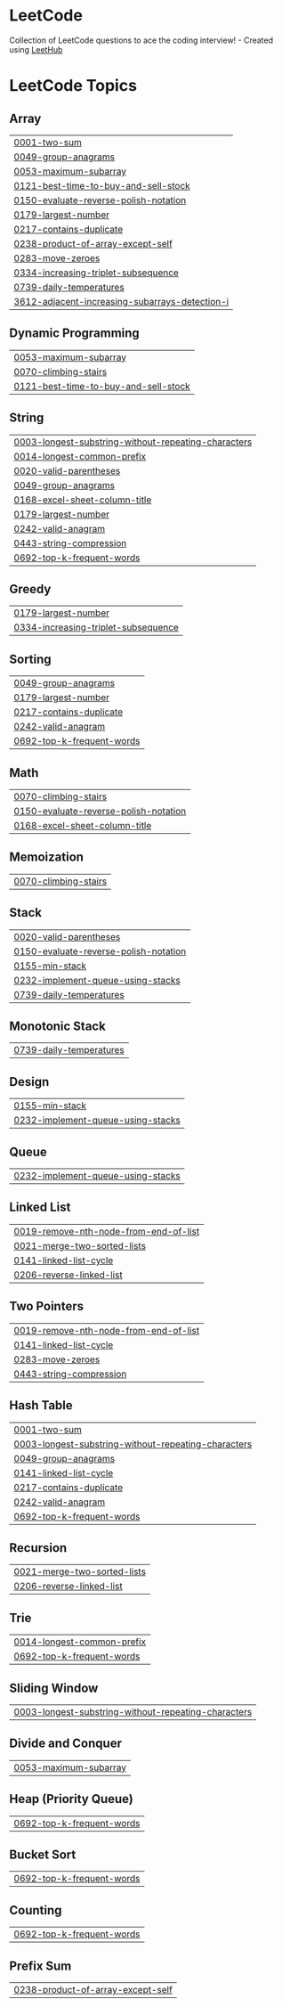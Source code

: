 # LeetCode
Collection of LeetCode questions to ace the coding interview! - Created using [LeetHub](https://github.com/QasimWani/LeetHub)

<!---LeetCode Topics Start-->
# LeetCode Topics
## Array
|  |
| ------- |
| [0001-two-sum](https://github.com/lucasven/LeetCode/tree/master/0001-two-sum) |
| [0049-group-anagrams](https://github.com/lucasven/LeetCode/tree/master/0049-group-anagrams) |
| [0053-maximum-subarray](https://github.com/lucasven/LeetCode/tree/master/0053-maximum-subarray) |
| [0121-best-time-to-buy-and-sell-stock](https://github.com/lucasven/LeetCode/tree/master/0121-best-time-to-buy-and-sell-stock) |
| [0150-evaluate-reverse-polish-notation](https://github.com/lucasven/LeetCode/tree/master/0150-evaluate-reverse-polish-notation) |
| [0179-largest-number](https://github.com/lucasven/LeetCode/tree/master/0179-largest-number) |
| [0217-contains-duplicate](https://github.com/lucasven/LeetCode/tree/master/0217-contains-duplicate) |
| [0238-product-of-array-except-self](https://github.com/lucasven/LeetCode/tree/master/0238-product-of-array-except-self) |
| [0283-move-zeroes](https://github.com/lucasven/LeetCode/tree/master/0283-move-zeroes) |
| [0334-increasing-triplet-subsequence](https://github.com/lucasven/LeetCode/tree/master/0334-increasing-triplet-subsequence) |
| [0739-daily-temperatures](https://github.com/lucasven/LeetCode/tree/master/0739-daily-temperatures) |
| [3612-adjacent-increasing-subarrays-detection-i](https://github.com/lucasven/LeetCode/tree/master/3612-adjacent-increasing-subarrays-detection-i) |
## Dynamic Programming
|  |
| ------- |
| [0053-maximum-subarray](https://github.com/lucasven/LeetCode/tree/master/0053-maximum-subarray) |
| [0070-climbing-stairs](https://github.com/lucasven/LeetCode/tree/master/0070-climbing-stairs) |
| [0121-best-time-to-buy-and-sell-stock](https://github.com/lucasven/LeetCode/tree/master/0121-best-time-to-buy-and-sell-stock) |
## String
|  |
| ------- |
| [0003-longest-substring-without-repeating-characters](https://github.com/lucasven/LeetCode/tree/master/0003-longest-substring-without-repeating-characters) |
| [0014-longest-common-prefix](https://github.com/lucasven/LeetCode/tree/master/0014-longest-common-prefix) |
| [0020-valid-parentheses](https://github.com/lucasven/LeetCode/tree/master/0020-valid-parentheses) |
| [0049-group-anagrams](https://github.com/lucasven/LeetCode/tree/master/0049-group-anagrams) |
| [0168-excel-sheet-column-title](https://github.com/lucasven/LeetCode/tree/master/0168-excel-sheet-column-title) |
| [0179-largest-number](https://github.com/lucasven/LeetCode/tree/master/0179-largest-number) |
| [0242-valid-anagram](https://github.com/lucasven/LeetCode/tree/master/0242-valid-anagram) |
| [0443-string-compression](https://github.com/lucasven/LeetCode/tree/master/0443-string-compression) |
| [0692-top-k-frequent-words](https://github.com/lucasven/LeetCode/tree/master/0692-top-k-frequent-words) |
## Greedy
|  |
| ------- |
| [0179-largest-number](https://github.com/lucasven/LeetCode/tree/master/0179-largest-number) |
| [0334-increasing-triplet-subsequence](https://github.com/lucasven/LeetCode/tree/master/0334-increasing-triplet-subsequence) |
## Sorting
|  |
| ------- |
| [0049-group-anagrams](https://github.com/lucasven/LeetCode/tree/master/0049-group-anagrams) |
| [0179-largest-number](https://github.com/lucasven/LeetCode/tree/master/0179-largest-number) |
| [0217-contains-duplicate](https://github.com/lucasven/LeetCode/tree/master/0217-contains-duplicate) |
| [0242-valid-anagram](https://github.com/lucasven/LeetCode/tree/master/0242-valid-anagram) |
| [0692-top-k-frequent-words](https://github.com/lucasven/LeetCode/tree/master/0692-top-k-frequent-words) |
## Math
|  |
| ------- |
| [0070-climbing-stairs](https://github.com/lucasven/LeetCode/tree/master/0070-climbing-stairs) |
| [0150-evaluate-reverse-polish-notation](https://github.com/lucasven/LeetCode/tree/master/0150-evaluate-reverse-polish-notation) |
| [0168-excel-sheet-column-title](https://github.com/lucasven/LeetCode/tree/master/0168-excel-sheet-column-title) |
## Memoization
|  |
| ------- |
| [0070-climbing-stairs](https://github.com/lucasven/LeetCode/tree/master/0070-climbing-stairs) |
## Stack
|  |
| ------- |
| [0020-valid-parentheses](https://github.com/lucasven/LeetCode/tree/master/0020-valid-parentheses) |
| [0150-evaluate-reverse-polish-notation](https://github.com/lucasven/LeetCode/tree/master/0150-evaluate-reverse-polish-notation) |
| [0155-min-stack](https://github.com/lucasven/LeetCode/tree/master/0155-min-stack) |
| [0232-implement-queue-using-stacks](https://github.com/lucasven/LeetCode/tree/master/0232-implement-queue-using-stacks) |
| [0739-daily-temperatures](https://github.com/lucasven/LeetCode/tree/master/0739-daily-temperatures) |
## Monotonic Stack
|  |
| ------- |
| [0739-daily-temperatures](https://github.com/lucasven/LeetCode/tree/master/0739-daily-temperatures) |
## Design
|  |
| ------- |
| [0155-min-stack](https://github.com/lucasven/LeetCode/tree/master/0155-min-stack) |
| [0232-implement-queue-using-stacks](https://github.com/lucasven/LeetCode/tree/master/0232-implement-queue-using-stacks) |
## Queue
|  |
| ------- |
| [0232-implement-queue-using-stacks](https://github.com/lucasven/LeetCode/tree/master/0232-implement-queue-using-stacks) |
## Linked List
|  |
| ------- |
| [0019-remove-nth-node-from-end-of-list](https://github.com/lucasven/LeetCode/tree/master/0019-remove-nth-node-from-end-of-list) |
| [0021-merge-two-sorted-lists](https://github.com/lucasven/LeetCode/tree/master/0021-merge-two-sorted-lists) |
| [0141-linked-list-cycle](https://github.com/lucasven/LeetCode/tree/master/0141-linked-list-cycle) |
| [0206-reverse-linked-list](https://github.com/lucasven/LeetCode/tree/master/0206-reverse-linked-list) |
## Two Pointers
|  |
| ------- |
| [0019-remove-nth-node-from-end-of-list](https://github.com/lucasven/LeetCode/tree/master/0019-remove-nth-node-from-end-of-list) |
| [0141-linked-list-cycle](https://github.com/lucasven/LeetCode/tree/master/0141-linked-list-cycle) |
| [0283-move-zeroes](https://github.com/lucasven/LeetCode/tree/master/0283-move-zeroes) |
| [0443-string-compression](https://github.com/lucasven/LeetCode/tree/master/0443-string-compression) |
## Hash Table
|  |
| ------- |
| [0001-two-sum](https://github.com/lucasven/LeetCode/tree/master/0001-two-sum) |
| [0003-longest-substring-without-repeating-characters](https://github.com/lucasven/LeetCode/tree/master/0003-longest-substring-without-repeating-characters) |
| [0049-group-anagrams](https://github.com/lucasven/LeetCode/tree/master/0049-group-anagrams) |
| [0141-linked-list-cycle](https://github.com/lucasven/LeetCode/tree/master/0141-linked-list-cycle) |
| [0217-contains-duplicate](https://github.com/lucasven/LeetCode/tree/master/0217-contains-duplicate) |
| [0242-valid-anagram](https://github.com/lucasven/LeetCode/tree/master/0242-valid-anagram) |
| [0692-top-k-frequent-words](https://github.com/lucasven/LeetCode/tree/master/0692-top-k-frequent-words) |
## Recursion
|  |
| ------- |
| [0021-merge-two-sorted-lists](https://github.com/lucasven/LeetCode/tree/master/0021-merge-two-sorted-lists) |
| [0206-reverse-linked-list](https://github.com/lucasven/LeetCode/tree/master/0206-reverse-linked-list) |
## Trie
|  |
| ------- |
| [0014-longest-common-prefix](https://github.com/lucasven/LeetCode/tree/master/0014-longest-common-prefix) |
| [0692-top-k-frequent-words](https://github.com/lucasven/LeetCode/tree/master/0692-top-k-frequent-words) |
## Sliding Window
|  |
| ------- |
| [0003-longest-substring-without-repeating-characters](https://github.com/lucasven/LeetCode/tree/master/0003-longest-substring-without-repeating-characters) |
## Divide and Conquer
|  |
| ------- |
| [0053-maximum-subarray](https://github.com/lucasven/LeetCode/tree/master/0053-maximum-subarray) |
## Heap (Priority Queue)
|  |
| ------- |
| [0692-top-k-frequent-words](https://github.com/lucasven/LeetCode/tree/master/0692-top-k-frequent-words) |
## Bucket Sort
|  |
| ------- |
| [0692-top-k-frequent-words](https://github.com/lucasven/LeetCode/tree/master/0692-top-k-frequent-words) |
## Counting
|  |
| ------- |
| [0692-top-k-frequent-words](https://github.com/lucasven/LeetCode/tree/master/0692-top-k-frequent-words) |
## Prefix Sum
|  |
| ------- |
| [0238-product-of-array-except-self](https://github.com/lucasven/LeetCode/tree/master/0238-product-of-array-except-self) |
<!---LeetCode Topics End-->